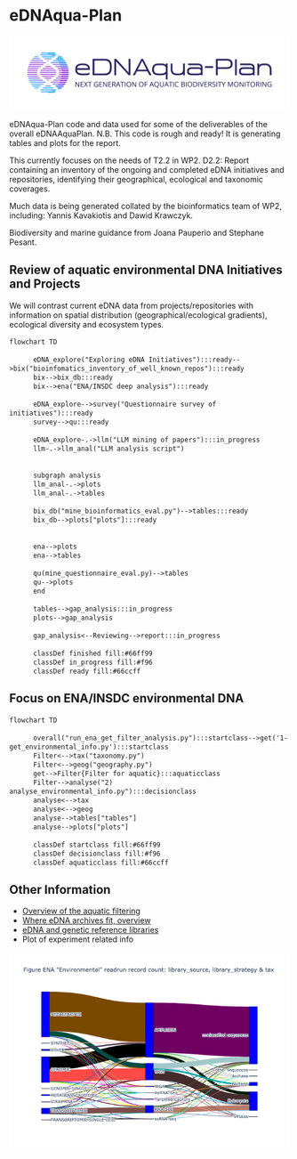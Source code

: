 # eDNAqua-Plan

![image](images/eDNAqua-Plan_Logo_1.0.png)

eDNAqua-Plan code and data used for some of the deliverables of the overall eDNAAquaPlan.
N.B. This code is  rough and ready! It is generating tables and plots for the report.

This currently focuses on the needs of T2.2 in WP2. D2.2: Report containing an inventory of the ongoing and completed eDNA initiatives and repositories, identifying their geographical, ecological and taxonomic coverages.

Much data is being generated collated by the bioinformatics team of WP2, including:
Yannis Kavakiotis and Dawid Krawczyk.

 Biodiversity and marine guidance from Joana Pauperio and Stephane Pesant.

## Review of aquatic environmental DNA Initiatives and Projects
We will contrast current eDNA data from projects/repositories with information on spatial distribution (geographical/ecological gradients), ecological diversity and ecosystem types.
```mermaid
flowchart TD

      eDNA_explore("Exploring eDNA Initiatives"):::ready-->bix("bioinfomatics_inventory_of_well_known_repos"):::ready
      bix-->bix_db:::ready
      bix-->ena("ENA/INSDC deep analysis"):::ready
            
      eDNA_explore-->survey("Questionnaire survey of initiatives"):::ready
      survey-->qu:::ready
      
      eDNA_explore-.->llm("LLM mining of papers"):::in_progress
      llm-.->llm_anal("LLM analysis script")
      
      
      subgraph analysis
      llm_anal-.->plots
      llm_anal-.->tables
      
      bix_db("mine_bioinformatics_eval.py")-->tables:::ready
      bix_db-->plots["plots"]:::ready
      

      ena-->plots
      ena-->tables
      
      qu(mine_questionnaire_eval.py)-->tables
      qu-->plots
      end
      
      tables-->gap_analysis:::in_progress
      plots-->gap_analysis
      
      gap_analysis<--Reviewing-->report:::in_progress
      
      classDef finished fill:#66ff99
      classDef in_progress fill:#f96
      classDef ready fill:#66ccff
```

## Focus on ENA/INSDC environmental DNA
```mermaid
flowchart TD

      overall("run_ena_get_filter_analysis.py"):::startclass-->get('1- get_environmental_info.py'):::startclass
      Filter<-->tax("taxonomy.py")
      Filter<-->geog("geography.py")
      get-->Filter{Filter for aquatic}:::aquaticclass
      Filter-->analyse("2) analyse_environmental_info.py"):::decisionclass
      analyse<-->tax
      analyse<-->geog
      analyse-->tables["tables"]
      analyse-->plots["plots"]

      classDef startclass fill:#66ff99
      classDef decisionclass fill:#f96
      classDef aquaticclass fill:#66ccff

```

## Other Information
- [Overview of the aquatic filtering](docs/details/aquatic_filtering.md)
- [Where eDNA archives fit, overview](docs/details/where_eDNA_archives_fit.md)
- [eDNA and genetic reference libraries](docs/details/interoperability.md)
- Plot of experiment related info

![image](images/experimental_analysis_strategy_tax.png)
